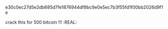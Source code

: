 e30c0ec27d5e2db685d7fe1876944df8bc9e0e5ec7b3f55fd1f00bb2026d9f1e

crack this for 500 bitcoin !!! :REAL: 
